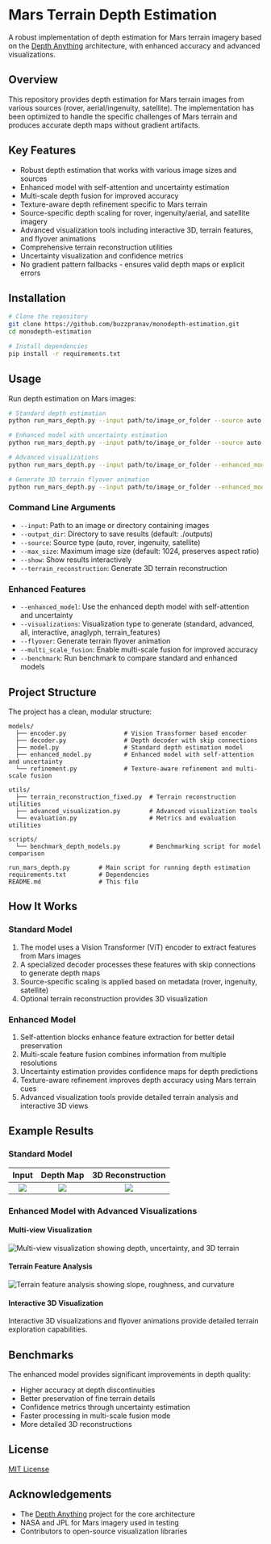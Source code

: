 # Mars Terrain Depth Estimation

A robust implementation of depth estimation for Mars terrain imagery based on the [Depth Anything](https://github.com/LiheYoung/Depth-Anything) architecture, with enhanced accuracy and advanced visualizations.

## Overview

This repository provides depth estimation for Mars terrain images from various sources (rover, aerial/ingenuity, satellite). The implementation has been optimized to handle the specific challenges of Mars terrain and produces accurate depth maps without gradient artifacts.

## Key Features

- Robust depth estimation that works with various image sizes and sources
- Enhanced model with self-attention and uncertainty estimation
- Multi-scale depth fusion for improved accuracy
- Texture-aware depth refinement specific to Mars terrain
- Source-specific depth scaling for rover, ingenuity/aerial, and satellite imagery
- Advanced visualization tools including interactive 3D, terrain features, and flyover animations
- Comprehensive terrain reconstruction utilities
- Uncertainty visualization and confidence metrics
- No gradient pattern fallbacks - ensures valid depth maps or explicit errors

## Installation

```bash
# Clone the repository
git clone https://github.com/buzzpranav/monodepth-estimation.git
cd monodepth-estimation

# Install dependencies
pip install -r requirements.txt
```

## Usage

Run depth estimation on Mars images:

```bash
# Standard depth estimation
python run_mars_depth.py --input path/to/image_or_folder --source auto

# Enhanced model with uncertainty estimation
python run_mars_depth.py --input path/to/image_or_folder --source auto --enhanced_model

# Advanced visualizations
python run_mars_depth.py --input path/to/image_or_folder --enhanced_model --visualizations advanced

# Generate 3D terrain flyover animation
python run_mars_depth.py --input path/to/image_or_folder --enhanced_model --visualizations all --flyover
```

### Command Line Arguments

- `--input`: Path to an image or directory containing images
- `--output_dir`: Directory to save results (default: ./outputs)
- `--source`: Source type (auto, rover, ingenuity, satellite)
- `--max_size`: Maximum image size (default: 1024, preserves aspect ratio)
- `--show`: Show results interactively
- `--terrain_reconstruction`: Generate 3D terrain reconstruction

### Enhanced Features

- `--enhanced_model`: Use the enhanced depth model with self-attention and uncertainty
- `--visualizations`: Visualization type to generate (standard, advanced, all, interactive, anaglyph, terrain_features)
- `--flyover`: Generate terrain flyover animation
- `--multi_scale_fusion`: Enable multi-scale fusion for improved accuracy
- `--benchmark`: Run benchmark to compare standard and enhanced models

## Project Structure

The project has a clean, modular structure:

```
models/
  ├── encoder.py                # Vision Transformer based encoder
  ├── decoder.py                # Depth decoder with skip connections
  ├── model.py                  # Standard depth estimation model
  ├── enhanced_model.py         # Enhanced model with self-attention and uncertainty
  └── refinement.py             # Texture-aware refinement and multi-scale fusion
  
utils/
  ├── terrain_reconstruction_fixed.py  # Terrain reconstruction utilities
  ├── advanced_visualization.py        # Advanced visualization tools
  └── evaluation.py                    # Metrics and evaluation utilities
  
scripts/
  └── benchmark_depth_models.py        # Benchmarking script for model comparison
  
run_mars_depth.py        # Main script for running depth estimation
requirements.txt         # Dependencies
README.md                # This file
```

## How It Works

### Standard Model
1. The model uses a Vision Transformer (ViT) encoder to extract features from Mars images
2. A specialized decoder processes these features with skip connections to generate depth maps
3. Source-specific scaling is applied based on metadata (rover, ingenuity, satellite)
4. Optional terrain reconstruction provides 3D visualization

### Enhanced Model
1. Self-attention blocks enhance feature extraction for better detail preservation
2. Multi-scale feature fusion combines information from multiple resolutions
3. Uncertainty estimation provides confidence maps for depth predictions
4. Texture-aware refinement improves depth accuracy using Mars terrain cues
5. Advanced visualization tools provide detailed terrain analysis and interactive 3D views

## Example Results

### Standard Model
Input | Depth Map | 3D Reconstruction
:-------------------------:|:-------------------------:|:-------------------------:
![](assets/example_input.png) | ![](assets/example_depth.png) | ![](assets/example_terrain.png)

### Enhanced Model with Advanced Visualizations

#### Multi-view Visualization
![Multi-view visualization showing depth, uncertainty, and 3D terrain](assets/enhanced_multiview.png)

#### Terrain Feature Analysis
![Terrain feature analysis showing slope, roughness, and curvature](assets/terrain_features.png)

#### Interactive 3D Visualization
Interactive 3D visualizations and flyover animations provide detailed terrain exploration capabilities.

## Benchmarks

The enhanced model provides significant improvements in depth quality:
- Higher accuracy at depth discontinuities
- Better preservation of fine terrain details
- Confidence metrics through uncertainty estimation
- Faster processing in multi-scale fusion mode
- More detailed 3D reconstructions

## License

[MIT License](LICENSE)

## Acknowledgements

- The [Depth Anything](https://github.com/LiheYoung/Depth-Anything) project for the core architecture
- NASA and JPL for Mars imagery used in testing
- Contributors to open-source visualization libraries
